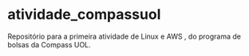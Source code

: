 # atividade_compassuol
Repositório para a primeira atividade de Linux e AWS , do programa de bolsas da Compass UOL.
